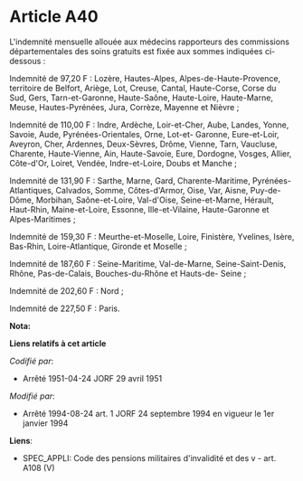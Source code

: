 # Article A40

L'indemnité mensuelle allouée aux médecins rapporteurs des commissions départementales des soins gratuits est fixée aux
sommes indiquées ci-dessous :

Indemnité de 97,20 F : Lozère, Hautes-Alpes, Alpes-de-Haute-Provence, territoire de Belfort, Ariège, Lot, Creuse, Cantal,
Haute-Corse, Corse du Sud, Gers, Tarn-et-Garonne, Haute-Saône, Haute-Loire, Haute-Marne, Meuse, Hautes-Pyrénées, Jura,
Corrèze, Mayenne et Nièvre ;

Indemnité de 110,00 F : Indre, Ardèche, Loir-et-Cher, Aube, Landes, Yonne, Savoie, Aude, Pyrénées-Orientales, Orne, Lot-et-
Garonne, Eure-et-Loir, Aveyron, Cher, Ardennes, Deux-Sèvres, Drôme, Vienne, Tarn, Vaucluse, Charente, Haute-Vienne, Ain,
Haute-Savoie, Eure, Dordogne, Vosges, Allier, Côte-d'Or, Loiret, Vendée, Indre-et-Loire, Doubs et Manche ;

Indemnité de 131,90 F : Sarthe, Marne, Gard, Charente-Maritime, Pyrénées-Atlantiques, Calvados, Somme, Côtes-d'Armor, Oise,
Var, Aisne, Puy-de-Dôme, Morbihan, Saône-et-Loire, Val-d'Oise, Seine-et-Marne, Hérault, Haut-Rhin, Maine-et-Loire, Essonne,
Ille-et-Vilaine, Haute-Garonne et Alpes-Maritimes ;

Indemnité de 159,30 F : Meurthe-et-Moselle, Loire, Finistère, Yvelines, Isère, Bas-Rhin, Loire-Atlantique, Gironde et
Moselle ;

Indemnité de 187,60 F : Seine-Maritime, Val-de-Marne, Seine-Saint-Denis, Rhône, Pas-de-Calais, Bouches-du-Rhône et Hauts-de-
Seine ;

Indemnité de 202,60 F : Nord ;

Indemnité de 227,50 F : Paris.

**Nota:**



**Liens relatifs à cet article**

_Codifié par_:

  - Arrêté 1951-04-24 JORF 29 avril 1951

_Modifié par_:

  - Arrêté 1994-08-24 art. 1 JORF 24 septembre 1994 en vigueur le 1er janvier 1994

**Liens**:

  - SPEC_APPLI: Code des pensions militaires d'invalidité et des v - art. A108 (V)
